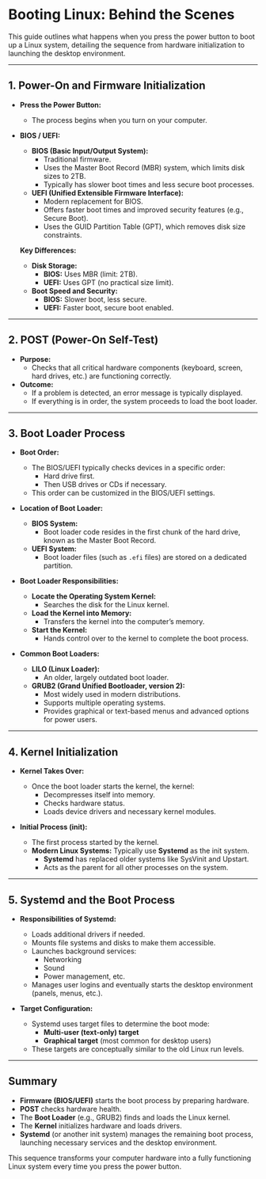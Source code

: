 # Booting Linux: Behind the Scenes

This guide outlines what happens when you press the power button to boot up a Linux system, detailing the sequence from hardware initialization to launching the desktop environment.

---

## 1. Power-On and Firmware Initialization

- **Press the Power Button:**
  - The process begins when you turn on your computer.

- **BIOS / UEFI:**
  - **BIOS (Basic Input/Output System):**
    - Traditional firmware.
    - Uses the Master Boot Record (MBR) system, which limits disk sizes to 2TB.
    - Typically has slower boot times and less secure boot processes.
  - **UEFI (Unified Extensible Firmware Interface):**
    - Modern replacement for BIOS.
    - Offers faster boot times and improved security features (e.g., Secure Boot).
    - Uses the GUID Partition Table (GPT), which removes disk size constraints.
  
  **Key Differences:**
  - **Disk Storage:**
    - **BIOS:** Uses MBR (limit: 2TB).
    - **UEFI:** Uses GPT (no practical size limit).
  - **Boot Speed and Security:**
    - **BIOS:** Slower boot, less secure.
    - **UEFI:** Faster boot, secure boot enabled.

---

## 2. POST (Power-On Self-Test)

- **Purpose:**
  - Checks that all critical hardware components (keyboard, screen, hard drives, etc.) are functioning correctly.
- **Outcome:**
  - If a problem is detected, an error message is typically displayed.
  - If everything is in order, the system proceeds to load the boot loader.

---

## 3. Boot Loader Process

- **Boot Order:**
  - The BIOS/UEFI typically checks devices in a specific order:
    - Hard drive first.
    - Then USB drives or CDs if necessary.
  - This order can be customized in the BIOS/UEFI settings.

- **Location of Boot Loader:**
  - **BIOS System:**
    - Boot loader code resides in the first chunk of the hard drive, known as the Master Boot Record.
  - **UEFI System:**
    - Boot loader files (such as `.efi` files) are stored on a dedicated partition.

- **Boot Loader Responsibilities:**
  - **Locate the Operating System Kernel:**
    - Searches the disk for the Linux kernel.
  - **Load the Kernel into Memory:**
    - Transfers the kernel into the computer’s memory.
  - **Start the Kernel:**
    - Hands control over to the kernel to complete the boot process.

- **Common Boot Loaders:**
  - **LILO (Linux Loader):**
    - An older, largely outdated boot loader.
  - **GRUB2 (Grand Unified Bootloader, version 2):**
    - Most widely used in modern distributions.
    - Supports multiple operating systems.
    - Provides graphical or text-based menus and advanced options for power users.

---

## 4. Kernel Initialization

- **Kernel Takes Over:**
  - Once the boot loader starts the kernel, the kernel:
    - Decompresses itself into memory.
    - Checks hardware status.
    - Loads device drivers and necessary kernel modules.

- **Initial Process (init):**
  - The first process started by the kernel.
  - **Modern Linux Systems:** Typically use **Systemd** as the init system.
    - **Systemd** has replaced older systems like SysVinit and Upstart.
    - Acts as the parent for all other processes on the system.

---

## 5. Systemd and the Boot Process

- **Responsibilities of Systemd:**
  - Loads additional drivers if needed.
  - Mounts file systems and disks to make them accessible.
  - Launches background services:
    - Networking
    - Sound
    - Power management, etc.
  - Manages user logins and eventually starts the desktop environment (panels, menus, etc.).

- **Target Configuration:**
  - Systemd uses target files to determine the boot mode:
    - **Multi-user (text-only) target**
    - **Graphical target** (most common for desktop users)
  - These targets are conceptually similar to the old Linux run levels.

---

## Summary

- **Firmware (BIOS/UEFI)** starts the boot process by preparing hardware.
- **POST** checks hardware health.
- The **Boot Loader** (e.g., GRUB2) finds and loads the Linux kernel.
- The **Kernel** initializes hardware and loads drivers.
- **Systemd** (or another init system) manages the remaining boot process, launching necessary services and the desktop environment.

This sequence transforms your computer hardware into a fully functioning Linux system every time you press the power button.